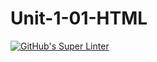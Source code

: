 # Unit-1-01-HTML

[![GitHub's Super Linter](https://github.com/Kenny-Le-281/Unit-1-01-HTML/workflows/GitHub's%20Super%20Linter/badge.svg)](https://github.com/Kenny-Le-281/Unit-1-01-HTML/actions)
